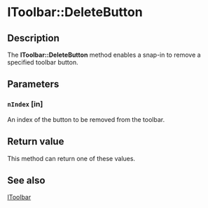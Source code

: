 # IToolbar::DeleteButton

## Description

The **IToolbar::DeleteButton** method enables a snap-in to remove a specified toolbar button.

## Parameters

### `nIndex` [in]

An index of the button to be removed from the toolbar.

## Return value

This method can return one of these values.

## See also

[IToolbar](https://learn.microsoft.com/windows/desktop/api/mmc/nn-mmc-itoolbar)